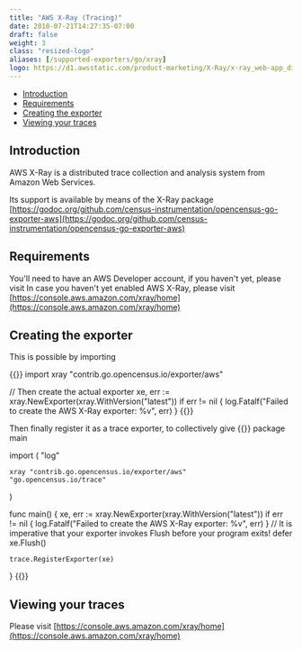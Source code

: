 ```yaml
---
title: "AWS X-Ray (Tracing)"
date: 2018-07-21T14:27:35-07:00
draft: false
weight: 3
class: "resized-logo"
aliases: [/supported-exporters/go/xray]
logo: https://d1.awsstatic.com/product-marketing/X-Ray/x-ray_web-app_diagram_light.21c38e4500dca09b3c8ca4cf87f896f7bbfb8a3b.png
---
```


- [Introduction](#introduction)
- [Requirements](#requirements)
- [Creating the exporter](#creating-the-exporter)
- [Viewing your traces](#viewing-your-traces)

## Introduction
AWS X-Ray is a distributed trace collection and analysis system from Amazon Web Services.

Its support is available by means of the X-Ray package [https://godoc.org/github.com/census-instrumentation/opencensus-go-exporter-aws](https://godoc.org/github.com/census-instrumentation/opencensus-go-exporter-aws)

## Requirements
You'll need to have an AWS Developer account, if you haven't yet, please visit
In case you haven't yet enabled AWS X-Ray, please visit [https://console.aws.amazon.com/xray/home](https://console.aws.amazon.com/xray/home)

## Creating the exporter

This is possible by importing

{{<highlight go>}}
import xray "contrib.go.opencensus.io/exporter/aws"

// Then create the actual exporter
xe, err := xray.NewExporter(xray.WithVersion("latest"))
if err != nil {
        log.Fatalf("Failed to create the AWS X-Ray exporter: %v", err)
}
{{</highlight>}}

Then finally register it as a trace exporter, to collectively give
{{<highlight go>}}
package main

import (
	"log"

	xray "contrib.go.opencensus.io/exporter/aws"
	"go.opencensus.io/trace"
)

func main() {
	xe, err := xray.NewExporter(xray.WithVersion("latest"))
	if err != nil {
		log.Fatalf("Failed to create the AWS X-Ray exporter: %v", err)
	}
	// It is imperative that your exporter invokes Flush before your program exits!
	defer xe.Flush()

	trace.RegisterExporter(xe)
}
{{</highlight>}}


## Viewing your traces
Please visit [https://console.aws.amazon.com/xray/home](https://console.aws.amazon.com/xray/home)
